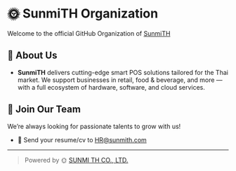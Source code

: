 # 🌞 SunmiTH Organization

Welcome to the official GitHub Organization of [SunmiTH](https://www.sunmith.com)

## 🏢 About Us

- **SunmiTH** delivers cutting-edge smart POS solutions tailored for the Thai market. We support businesses in retail, food & beverage, and more — with a full ecosystem of hardware, software, and cloud services.


## 🚀 Join Our Team

We’re always looking for passionate talents to grow with us!  
- 📩 Send your resume/cv to [HR@sunmith.com](mailto:HR@sunmith.com)

---

> Powered by 🌞 [SUNMI TH CO., LTD.](https://www.sunmith.com/)
